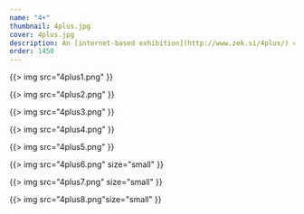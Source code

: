 ```yaml
---
name: "4+"
thumbnail: 4plus.jpg
cover: 4plus.jpg
description: An [internet-based exhibition](http://www.zek.si/4plus/) consisting of four people and an empty black canvas, which they had to fill with their own various graphics, each using his unique colour and uploading his graphics through a pre-made interface. Online, viewers could observe progress daily. The finished piece was printed and exhibited at the “Biennale des Jeunes Créateurs de l’Europe et de la Méditerrannée (BJCEM)” in May 2008. Created in cooperation with David Krančan and put together by Lovro Žitnik
order: 1450
---
```


{{> img src="4plus1.png" }}

{{> img src="4plus2.png" }}

{{> img src="4plus3.png" }}

{{> img src="4plus4.png" }}

{{> img src="4plus5.png" }}

{{> img src="4plus6.png" size="small" }}

{{> img src="4plus7.png" size="small" }}

{{> img src="4plus8.png"size="small" }}